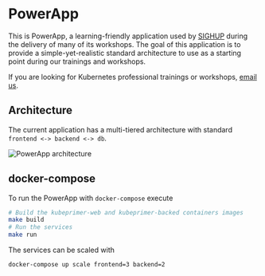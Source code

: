 # PowerApp

This is PowerApp, a learning-friendly application used by [SIGHUP](https://sighup.io) during the delivery of many of its workshops. The goal of this application is to provide a simple-yet-realistic standard architecture to use as a starting point during our trainings and workshops.

If you are looking for Kubernetes professional trainings or workshops, [email us](mailto:training@sighup.io).

## Architecture

The current application has a multi-tiered architecture with standard `frontend <-> backend <-> db`.

![PowerApp architecture](images/architecture.jpg)


## docker-compose

To run the PowerApp with `docker-compose` execute

```bash
# Build the kubeprimer-web and kubeprimer-backed containers images
make build
# Run the services
make run
```

The services can be scaled with

```bash
docker-compose up scale frontend=3 backend=2
```